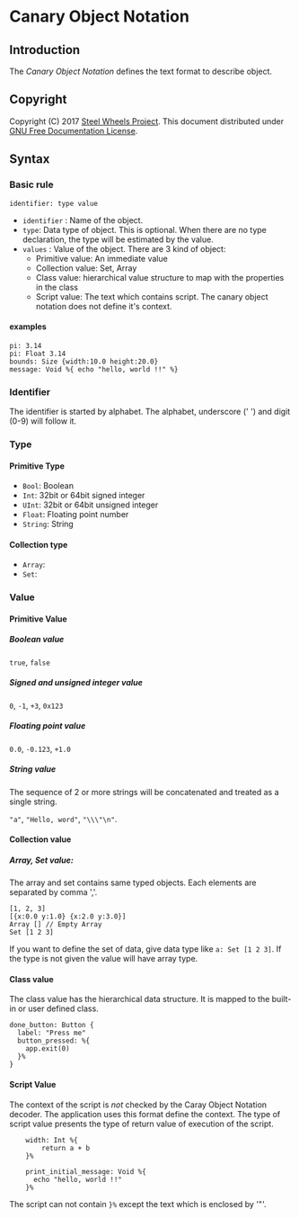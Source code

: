 # Canary Object Notation

## Introduction
The *Canary Object Notation* defines the text format to describe object.

## Copyright
Copyright (C) 2017 [Steel Wheels Project](http://steelwheels.github.io). This document distributed under
[GNU Free Documentation License](https://www.gnu.org/licenses/fdl-1.3.en.html).

## Syntax
### Basic rule
`identifier: type value`
- `identifier` : Name of the object.
- `type`: Data type of object. This is optional. When there are no type declaration, the type will be estimated by the value.
- `values` : Value of the object. There are 3 kind of object:
  * Primitive value: An immediate value
  * Collection value: Set, Array
  * Class value: hierarchical value structure to map with the properties in the class
  * Script value: The text which contains script. The canary object notation does not define it's context.

#### examples
````
pi: 3.14
pi: Float 3.14
bounds: Size {width:10.0 height:20.0}
message: Void %{ echo "hello, world !!" %}
````

### Identifier
The identifier is started by alphabet. The alphabet, underscore (' ') and digit (0-9)
will follow it.

### Type
#### Primitive Type
* `Bool`: Boolean
* `Int`: 32bit or 64bit signed integer
* `UInt`: 32bit or 64bit unsigned integer
* `Float`: Floating point number
* `String`: String

#### Collection type
* `Array`:
* `Set`:

### Value
#### Primitive Value
##### Boolean value
`true`, `false`

##### Signed and unsigned integer value
`0`, `-1`, `+3`, `0x123`

##### Floating point value
`0.0`, `-0.123`, `+1.0`

##### String value
The sequence of 2 or more strings will be concatenated and treated as a single string.

``"a"``, ``"Hello, word"``, `"\\\"\n"`.

#### Collection value
##### Array, Set value:
The array and set contains same typed objects.
Each elements are separated by comma ','.
````
[1, 2, 3]
[{x:0.0 y:1.0} {x:2.0 y:3.0}]
Array [] // Empty Array
Set [1 2 3]
````

If you want to define the set of data, give data type like `a: Set [1 2 3]`. If the type is not given the value will have array type.

#### Class value
The class value has the hierarchical data structure. It is mapped to the built-in or user defined class.
````
done_button: Button {
  label: "Press me"
  button_pressed: %{
    app.exit(0)
  }%
}
````

#### Script Value
The context of the script is *not* checked by the Caray Object Notation decoder. The application uses this format define the context. The type of script value presents the type of return value of execution of the script.
````
    width: Int %{
        return a + b
    }%

    print_initial_message: Void %{
      echo "hello, world !!"
    }%
````
The script can not contain `}%` except the text which is enclosed by '"'.
